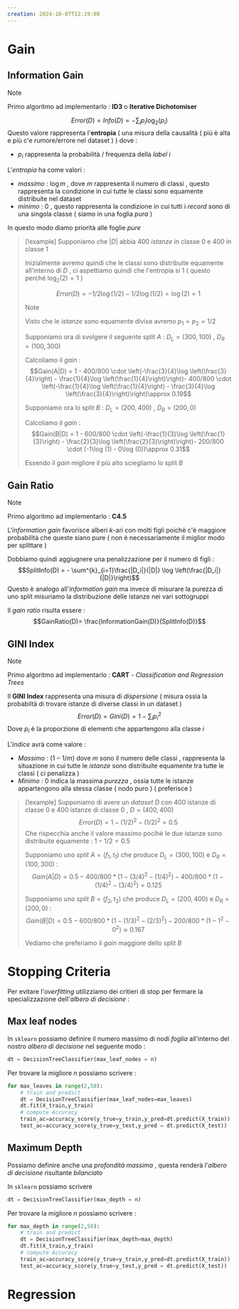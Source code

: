 ```yaml
---
creation: 2024-10-07T12:19:00
---
```

# Gain

## Information Gain

>[!note] 
>Primo algoritmo ad implementarlo : **ID3** o **Iterative Dichotomiser**

$$Error(D)= Info(D)=-\sum_{i} p_i \log_2(p_i)$$
Questo valore rappresenta l'**entropia** ( una misura della causalità ( più è alta e più c'e rumore/errore nel dataset ) ) dove : 
+ $p_i$ rappresenta la probabilità / frequenza della *label* $i$ 

L'*entropia* ha come valori :
+ *massimo* : $\log m$ , dove $m$ rappresenta il numero di classi , questo rappresenta la condizione in cui tutte le classi sono equamente distribuite nel dataset  
+ *minimo* : 0 , questo rappresenta la condizione in cui tutti i *record* sono di una singola classe ( siamo in una foglia *pura* ) 

In questo modo diamo priorità alle foglie *pure* 

>[!example] 
>Supponiamo che $|D|$ abbia 400 *istanze* in classe 0 e 400 in classe 1
>
>Inizialmente avremo quindi che le classi sono distribuite equamente all'interno di $D$ , ci aspettiamo quindi che l'entropia si $1$  ( questo perchè $\log_2 (2)=1$ ) 
>
>$$Error(D)=-1/2\log(1/2)-1/2\log(1/2) = \log(2)=1$$
>>[!note] 
>>Visto che le *istanze* sono equamente divise avremo $p_1 = p_2 = 1/2$
>
>Supponiamo ora di svolgere il seguente split $A$ : $D_L = (300,100)$ , $D_R = (100,300)$ 
>
>Calcoliamo il *gain* : 
>$$Gain(A|D) = 1 - 400/800 \cdot \left(-\frac{3}{4}\log \left(\frac{3}{4}\right) - \frac{1}{4}\log \left(\frac{1}{4}\right)\right)- 400/800 \cdot \left(-\frac{1}{4}\log \left(\frac{1}{4}\right) - \frac{3}{4}\log \left(\frac{3}{4}\right)\right)\approx 0.19$$
>
>Supponiamo ora lo split $B$ : $D_L = (200,400)$ , $D_R = (200,0)$ 
>
>Calcoliamo il *gain* : 
>$$Gain(B|D) = 1 - 600/800 \cdot \left(-\frac{1}{3}\log \left(\frac{1}{3}\right) - \frac{2}{3}\log \left(\frac{2}{3}\right)\right)- 200/800 \cdot (-1\log (1) - 0\log (0))\approx 0.31$$
>
>Essendo il *gain* migliore il più alto sciegliamo lo split $B$

## Gain Ratio

>[!note] 
>Primo algoritmo ad implementarlo : **C4.5**

L'*information gain* favorisce alberi $k$-ari con molti figli poichè c'è maggiore probabilità che queste siano pure ( non è necessariamente il miglior modo per splittare )

Dobbiamo quindi aggiugnere una penalizzazione per il numero di figli :
$$SplitInfo(D) = - \sum^{k}_{i=1}\frac{|D_i|}{|D|} \log \left(\frac{|D_i|}{|D|}\right)$$
Questo è analogo all'*information gain* ma invece di misurare la purezza di uno split misuriamo la distribuzione delle istanze nei vari sottogruppi 

Il *gain ratio* risulta essere : 
$$GainRatio(D)= \frac{InformationGain(D)}{SplitInfo(D)}$$
## GINI Index

>[!note] 
>Primo algoritmo ad implementarlo : **CART** - *Classification and Regression Trees*

Il **GINI Index** rappresenta una misura di *dispersione* ( misura ossia la probabiltà di trovare istanze di diverse classi in un dataset )
$$Error(D)=Gini(D)=1-\sum_i p_i^2$$
Dove $p_i$ è la proporzione di elementi che appartengono alla classe $i$

L'*indice* avrà come valore : 
+ *Massimo* : $(1-1/m)$ dove $m$ sono il numero delle classi , rappresenta la situazione in cui tutte le *istanze* sono distribuite equamente tra tutte le classi ( ci penalizza )
+ *Minimo* : $0$ indica la massima *purezza* , ossia tutte le istanze appartengono alla stessa classe ( nodo puro ) ( preferisce )

>[!example] 
>Supponiamo di avere un *dataset* $D$ con 400 istanze di classe 0 e 400 istanze di classe 0 , $D=(400,400)$ 
>$$Error(D) = 1 - (1/2)^2 - (1/2)^2=0.5$$
>Che rispecchia anche il valore massimo pocihè le due istanze sono distribuite equamente : $1-1/2 = 0.5$
>
>Supponiamo uno *split* $A=(f_1,t_1)$ che produce $D_L=(300,100)$ e $D_R=(100,300)$ : 
>$$Gain(A|D) = 0.5 - 400/800 * (1-(3/4)^2 -(1/4)^2)-400/800*(1-(1/4)^2-(3/4)^2)=0.125$$
>
>Supponiamo uno *split* $B=(f_2,t_2)$ che produce $D_L=(200,400)$ e $D_R=(200,0)$ : 
>$$Gain(B|D) = 0.5 -600/800 * (1-(1/3)^2-(2/3)^2)-200/800*(1-1^2-0^2) \approx 0.167$$
>
>Vediamo che preferiamo il *gain* maggiore dello split $B$
# Stopping Criteria

Per evitare l'*overfitting* utilizziamo dei critieri di stop per fermare la specializzazione dell'*albero di decisione* : 
## Max leaf nodes

In `sklearn` possiamo definire il numero massimo di nodi *foglia* all'interno del nostro *albero di decisione* nel seguente modo : 

```python
dt = DecisionTreeClassifier(max_leaf_nodes = n)
```

Per trovare la migliore $n$ possiamo scrivere  :

```python
for max_leaves in range(2,50):
    # train and predict
    dt = DecisionTreeClassifier(max_leaf_nodes=max_leaves)
    dt.fit(X_train,y_train)
    # compute Accuracy
    train_ac=accuracy_score(y_true=y_train,y_pred=dt.predict(X_train))
    test_ac=accuracy_score(y_true=y_test,y_pred = dt.predict(X_test))
```

## Maximum Depth

Possiamo definire anche una *profondità massima* , questa renderà l'*albero di decisione* risultante *bilanciato*

In `sklearn` possiamo scrivere

```python
dt = DecisionTreeClassifier(max_depth = n)
```

Per trovare la migliore $n$ possiamo scrivere  :

```python
for max_depth in range(2,50):
    # train and predict
    dt = DecisionTreeClassifier(max_depth=max_depth)
    dt.fit(X_train,y_train)
    # compute Accuracy
    train_ac=accuracy_score(y_true=y_train,y_pred=dt.predict(X_train))
    test_ac=accuracy_score(y_true=y_test,y_pred = dt.predict(X_test))
```


# Regression